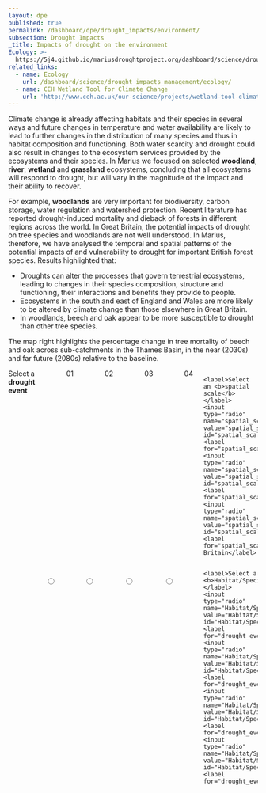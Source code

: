 ```yaml
---
layout: dpe
published: true
permalink: /dashboard/dpe/drought_impacts/environment/
subsection: Drought Impacts
_title: Impacts of drought on the environment
Ecology: >-
  https://5j4.github.io/mariusdroughtproject.org/dashboard/science/drought_impacts_management/ecology/
related_links:
  - name: Ecology
    url: /dashboard/science/drought_impacts_management/ecology/
  - name: CEH Wetland Tool for Climate Change
    url: 'http://www.ceh.ac.uk/our-science/projects/wetland-tool-climate-change'
---
```

Climate change is already affecting habitats and their species in several ways and future changes in temperature and water availability are likely to lead to further changes in the distribution of many species and thus in habitat composition and functioning. Both water scarcity and drought could also result in changes to the ecosystem services provided by the ecosystems and their species. In Marius we focused on selected **woodland**, **river**, **wetland** and **grassland** ecosystems, concluding that all ecosystems will respond to drought, but will vary in the magnitude of the impact and their ability to recover.

For example, **woodlands** are very important for biodiversity, carbon storage, water regulation and watershed protection. Recent literature has reported drought-induced mortality and dieback of forests in different regions across the world. In Great Britain, the potential impacts of drought on tree species and woodlands are not well understood. In Marius, therefore, we have analysed the temporal and spatial patterns of the potential impacts of and vulnerability to drought for important British forest species. Results highlighted that:

- Droughts can alter the processes that govern terrestrial ecosystems, leading to changes in their species composition, structure and functioning, their interactions and benefits they provide to people. 
- Ecosystems in the south and east of England and Wales are more likely to be altered by climate change than those elsewhere in Great Britain.
- In woodlands, beech and oak appear to be more susceptible to drought than other tree species.

The map right highlights the percentage change in tree mortality of beech and oak across sub-catchments in the Thames Basin, in the near (2030s) and far future (2080s) relative to the baseline.

<div class="large-6 medium-3 columns">
	<label>Select a <b>drought event</b></label>
	<input type="radio" name="drought_event" value="drought_event_01" id="drought_event_01"><label for="drought_event_01">01</label>
	<input type="radio" name="drought_event" value="drought_event_02" id="drought_event_02"><label for="drought_event_02">02</label>
	<input type="radio" name="drought_event" value="drought_event_03" id="drought_event_03"><label for="drought_event_03">03</label>
	<input type="radio" name="drought_event" value="drought_event_04" id="drought_event_04"><label for="drought_event_04">04</label>

	<label>Select an <b>spatial scale</b></label>
	<input type="radio" name="spatial_scale" value="spatial_scale_thames" id="spatial_scale_thames"><label for="spatial_scale_thames">Thames</label>
	<input type="radio" name="spatial_scale" value="spatial_scale_england" id="spatial_scale_england"><label for="spatial_scale_england">England</label>
	<input type="radio" name="spatial_scale" value="spatial_scale_england" id="spatial_scale_england"><label for="spatial_scale_england">Great Britain</label>
    
    	<label>Select a <b>Habitat/Species</b></label>
	<input type="radio" name="Habitat/Species" value="Habitat/Species_A" id="Habitat/Species_A"><label for="drought_event_01">A</label>
	<input type="radio" name="Habitat/Species" value="Habitat/Species_B" id="Habitat/Species_B"><label for="drought_event_02">B</label>
	<input type="radio" name="Habitat/Species" value="Habitat/Species_C" id="Habitat/Species_C"><label for="drought_event_03">C</label>
	<input type="radio" name="Habitat/Species" value="Habitat/Species_D" id="Habitat/Species_D"><label for="drought_event_04">D</label>
